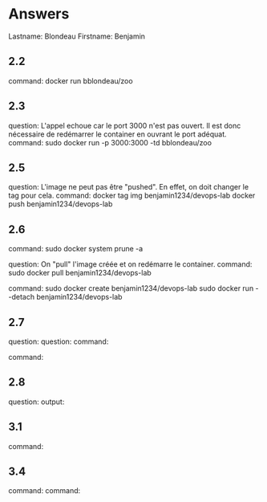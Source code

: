 # Answers

Lastname: Blondeau
Firstname: Benjamin

## 2.2
command: docker run bblondeau/zoo

## 2.3
question: L'appel echoue car le port 3000 n'est pas ouvert. Il est donc nécessaire de redémarrer le container en ouvrant le port adéquat.
command: sudo docker run -p 3000:3000 -td bblondeau/zoo

## 2.5
question: L'image ne peut pas être "pushed". En effet, on doit changer le tag pour cela.
command: docker tag img benjamin1234/devops-lab
docker push benjamin1234/devops-lab

## 2.6
command: sudo docker system prune -a

question: On "pull" l'image créée et on redémarre le container.
command: sudo docker pull benjamin1234/devops-lab

command: sudo docker create benjamin1234/devops-lab
sudo docker run --detach benjamin1234/devops-lab

## 2.7
question:
question:
command:

command:

## 2.8
question:
output:

## 3.1
command:

## 3.4
command:
command:
